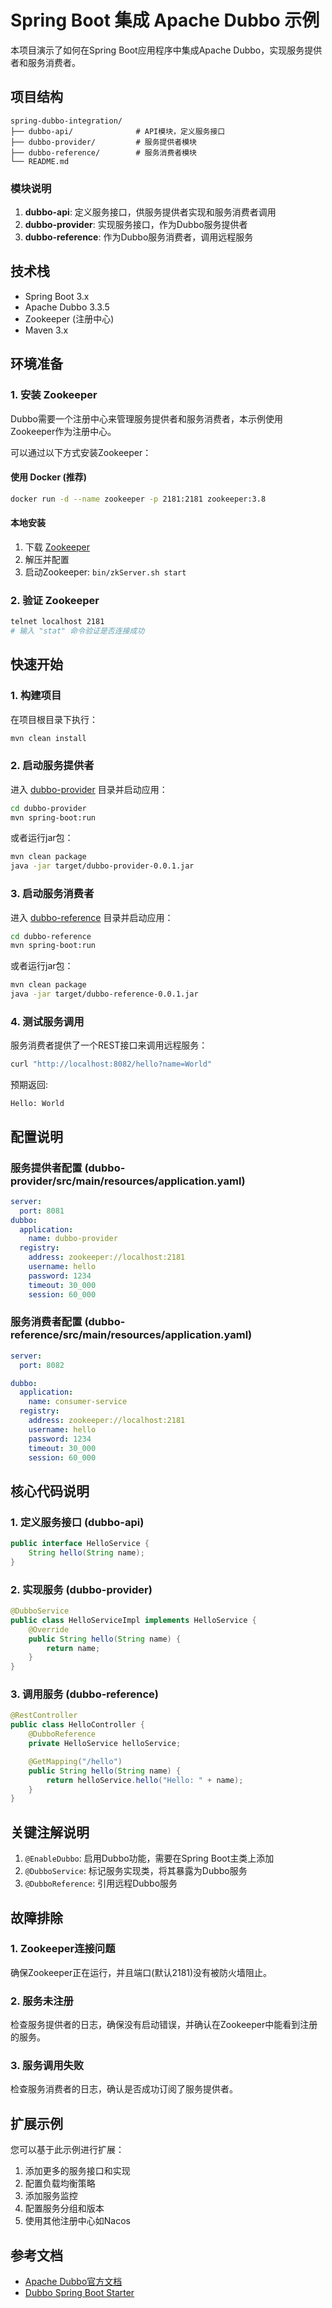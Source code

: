 # Spring Boot 集成 Apache Dubbo 示例

本项目演示了如何在Spring Boot应用程序中集成Apache Dubbo，实现服务提供者和服务消费者。

## 项目结构

```
spring-dubbo-integration/
├── dubbo-api/              # API模块，定义服务接口
├── dubbo-provider/         # 服务提供者模块
├── dubbo-reference/        # 服务消费者模块
└── README.md
```

### 模块说明

1. **dubbo-api**: 定义服务接口，供服务提供者实现和服务消费者调用
2. **dubbo-provider**: 实现服务接口，作为Dubbo服务提供者
3. **dubbo-reference**: 作为Dubbo服务消费者，调用远程服务

## 技术栈

- Spring Boot 3.x
- Apache Dubbo 3.3.5
- Zookeeper (注册中心)
- Maven 3.x

## 环境准备

### 1. 安装 Zookeeper

Dubbo需要一个注册中心来管理服务提供者和服务消费者，本示例使用Zookeeper作为注册中心。

可以通过以下方式安装Zookeeper：

#### 使用 Docker (推荐)

```bash
docker run -d --name zookeeper -p 2181:2181 zookeeper:3.8
```

#### 本地安装

1. 下载 [Zookeeper](https://zookeeper.apache.org/releases.html)
2. 解压并配置
3. 启动Zookeeper: `bin/zkServer.sh start`

### 2. 验证 Zookeeper

```bash
telnet localhost 2181
# 输入 "stat" 命令验证是否连接成功
```

## 快速开始

### 1. 构建项目

在项目根目录下执行：

```bash
mvn clean install
```

### 2. 启动服务提供者

进入 [dubbo-provider](dubbo-provider) 目录并启动应用：

```bash
cd dubbo-provider
mvn spring-boot:run
```

或者运行jar包：

```bash
mvn clean package
java -jar target/dubbo-provider-0.0.1.jar
```

### 3. 启动服务消费者

进入 [dubbo-reference](dubbo-reference) 目录并启动应用：

```bash
cd dubbo-reference
mvn spring-boot:run
```

或者运行jar包：

```bash
mvn clean package
java -jar target/dubbo-reference-0.0.1.jar
```

### 4. 测试服务调用

服务消费者提供了一个REST接口来调用远程服务：

```bash
curl "http://localhost:8082/hello?name=World"
```

预期返回:
```
Hello: World
```

## 配置说明

### 服务提供者配置 (dubbo-provider/src/main/resources/application.yaml)

```yaml
server:
  port: 8081
dubbo:
  application:
    name: dubbo-provider
  registry:
    address: zookeeper://localhost:2181
    username: hello
    password: 1234
    timeout: 30_000
    session: 60_000
```

### 服务消费者配置 (dubbo-reference/src/main/resources/application.yaml)

```yaml
server:
  port: 8082

dubbo:
  application:
    name: consumer-service
  registry:
    address: zookeeper://localhost:2181
    username: hello
    password: 1234
    timeout: 30_000
    session: 60_000
```

## 核心代码说明

### 1. 定义服务接口 (dubbo-api)

```java
public interface HelloService {
    String hello(String name);
}
```

### 2. 实现服务 (dubbo-provider)

```java
@DubboService
public class HelloServiceImpl implements HelloService {
    @Override
    public String hello(String name) {
        return name;
    }
}
```

### 3. 调用服务 (dubbo-reference)

```java
@RestController
public class HelloController {
    @DubboReference
    private HelloService helloService;

    @GetMapping("/hello")
    public String hello(String name) {
        return helloService.hello("Hello: " + name);
    }
}
```

## 关键注解说明

1. `@EnableDubbo`: 启用Dubbo功能，需要在Spring Boot主类上添加
2. `@DubboService`: 标记服务实现类，将其暴露为Dubbo服务
3. `@DubboReference`: 引用远程Dubbo服务

## 故障排除

### 1. Zookeeper连接问题

确保Zookeeper正在运行，并且端口(默认2181)没有被防火墙阻止。

### 2. 服务未注册

检查服务提供者的日志，确保没有启动错误，并确认在Zookeeper中能看到注册的服务。

### 3. 服务调用失败

检查服务消费者的日志，确认是否成功订阅了服务提供者。

## 扩展示例

您可以基于此示例进行扩展：

1. 添加更多的服务接口和实现
2. 配置负载均衡策略
3. 添加服务监控
4. 配置服务分组和版本
5. 使用其他注册中心如Nacos

## 参考文档

- [Apache Dubbo官方文档](https://dubbo.apache.org/)
- [Dubbo Spring Boot Starter](https://github.com/apache/dubbo-spring-boot-starter)